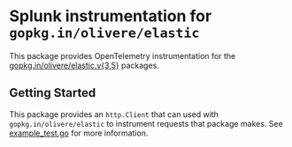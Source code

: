 # Splunk instrumentation for `gopkg.in/olivere/elastic`

This package provides OpenTelemetry instrumentation for the
[gopkg.in/olivere/elastic.v{3,5}](https://gopkg.in/olivere/elastic.v5)
packages.

## Getting Started

This package provides an `http.Client` that can used with
`gopkg.in/olivere/elastic` to instrument requests that package makes. See
[example_test.go](./example_test.go) for more information.
